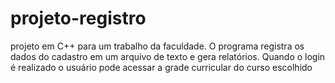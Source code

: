 # projeto-registro
projeto em C++ para um trabalho da faculdade.  O programa registra os dados do cadastro em um arquivo de texto e gera relatórios. Quando o login é realizado o usuário pode acessar a grade curricular do curso escolhido 
